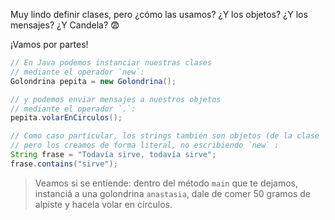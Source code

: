 Muy lindo definir clases, pero ¿cómo las usamos? ¿Y los objetos? ¿Y los mensajes? ¿Y Candela? :fearful:

¡Vamos por partes! 

```java
// En Java podemos instanciar nuestras clases 
// mediante el operador `new`: 
Golondrina pepita = new Golondrina();

// y podemos enviar mensajes a nuestros objetos 
// mediante el operador `.`:
pepita.volarEnCirculos();

// Como caso particular, los strings también son objetos (de la clase `String`),
// pero los creamos de forma literal, no escribiendo `new` : 
String frase = "Todavía sirve, todavía sirve";
frase.contains("sirve");
```

> Veamos si se entiende: dentro del método `main` que te dejamos, instanciá a una golondrina `anastasia`, dale de comer 50 gramos de alpiste y hacela volar en círculos. 
> 